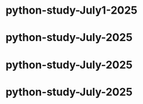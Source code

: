 # python-study-July1-2025
# python-study-July-2025
# python-study-July-2025
# python-study-July-2025
